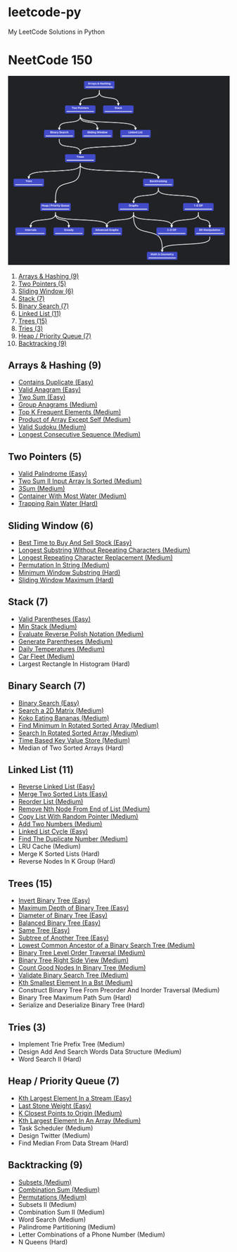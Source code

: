 # leetcode-py

My LeetCode Solutions in Python

# NeetCode 150

![NeetCode Roadmap](roadmap.png)

1. [Arrays & Hashing (9)](#arrays--hashing-9)
2. [Two Pointers (5)](#two-pointers-5)
3. [Sliding Window (6)](#sliding-window-6)
4. [Stack (7)](#stack-7)
5. [Binary Search (7)](#binary-search-7)
6. [Linked List (11)](#linked-list-11)
7. [Trees (15)](#trees-15)
8. [Tries (3)](#tries-3)
9. [Heap / Priority Queue (7)](#heap--priority-queue-7)
10. [Backtracking (9)](#backtracking-9)

## Arrays & Hashing (9)

* [Contains Duplicate (Easy)](0217-contains-duplicate)
* [Valid Anagram (Easy)](0242-valid-anagram)
* [Two Sum (Easy)](0001-two-sum)
* [Group Anagrams (Medium)](0049-group-anagrams)
* [Top K Frequent Elements (Medium)](0347-top-k-frequent-elements)
* [Product of Array Except Self (Medium)](0238-product-of-array-except-self)
* [Valid Sudoku (Medium)](0036-valid-sudoku)
* [Longest Consecutive Sequence (Medium)](0128-longest-consecutive-sequence)

## Two Pointers (5)

* [Valid Palindrome (Easy)](0125-valid-palindrome)
* [Two Sum II Input Array Is Sorted (Medium)](0167-two-sum-ii-input-array-is-sorted)
* [3Sum (Medium)](0015-3sum)
* [Container With Most Water (Medium)](0011-container-with-most-water)
* [Trapping Rain Water (Hard)](0042-trapping-rain-water)

## Sliding Window (6)

* [Best Time to Buy And Sell Stock (Easy)](0121-best-time-to-buy-and-sell-stock)
* [Longest Substring Without Repeating Characters (Medium)](0003-longest-substring-without-repeating-characters)
* [Longest Repeating Character Replacement (Medium)](0424-longest-repeating-character-replacement)
* [Permutation In String (Medium)](0567-permutation-in-string)
* [Minimum Window Substring (Hard)](0076-minimum-window-substring)
* [Sliding Window Maximum (Hard)](0239-sliding-window-maximum)

## Stack (7)

* [Valid Parentheses (Easy)](0020-valid-parentheses)
* [Min Stack (Medium)](0155-min-stack)
* [Evaluate Reverse Polish Notation (Medium)](0150-evaluate-reverse-polish-notation)
* [Generate Parentheses (Medium)](0022-generate-parentheses)
* [Daily Temperatures (Medium)](0739-daily-temperatures)
* [Car Fleet (Medium)](0883-car-fleet)
* Largest Rectangle In Histogram (Hard)

## Binary Search (7)

* [Binary Search (Easy)](0792-binary-search)
* [Search a 2D Matrix (Medium)](0074-search-a-2d-matrix)
* [Koko Eating Bananas (Medium)](0907-koko-eating-bananas)
* [Find Minimum In Rotated Sorted Array (Medium)](0153-find-minimum-in-rotated-sorted-array)
* [Search In Rotated Sorted Array (Medium)](0033-search-in-rotated-sorted-array)
* [Time Based Key Value Store (Medium)](1023-time-based-key-value-store)
* Median of Two Sorted Arrays (Hard)

## Linked List (11)

* [Reverse Linked List (Easy)](0206-reverse-linked-list)
* [Merge Two Sorted Lists (Easy)](0021-merge-two-sorted-lists)
* [Reorder List (Medium)](0143-reorder-list)
* [Remove Nth Node From End of List (Medium)](0019-remove-nth-node-from-end-of-list)
* [Copy List With Random Pointer (Medium)](0138-copy-list-with-random-pointer)
* [Add Two Numbers (Medium)](0002-add-two-numbers)
* [Linked List Cycle (Easy)](0141-linked-list-cycle)
* [Find The Duplicate Number (Medium)](0287-find-the-duplicate-number)
* LRU Cache (Medium)
* Merge K Sorted Lists (Hard)
* Reverse Nodes In K Group (Hard)

## Trees (15)

* [Invert Binary Tree (Easy)](0226-invert-binary-tree)
* [Maximum Depth of Binary Tree (Easy)](0104-maximum-depth-of-binary-tree)
* [Diameter of Binary Tree (Easy)](0543-diameter-of-binary-tree)
* [Balanced Binary Tree (Easy)](0110-balanced-binary-tree)
* [Same Tree (Easy)](0100-same-tree)
* [Subtree of Another Tree (Easy)](0572-subtree-of-another-tree)
* [Lowest Common Ancestor of a Binary Search Tree (Medium)](0235-lowest-common-ancestor-of-a-binary-search-tree)
* [Binary Tree Level Order Traversal (Medium)](0102-binary-tree-level-order-traversal)
* [Binary Tree Right Side View (Medium)](0199-binary-tree-right-side-view)
* [Count Good Nodes In Binary Tree (Medium)](1544-count-good-nodes-in-binary-tree)
* [Validate Binary Search Tree (Medium)](0098-validate-binary-search-tree)
* [Kth Smallest Element In a Bst (Medium)](0230-kth-smallest-element-in-a-bst)
* Construct Binary Tree From Preorder And Inorder Traversal (Medium)
* Binary Tree Maximum Path Sum (Hard)
* Serialize and Deserialize Binary Tree (Hard)

## Tries (3)

* Implement Trie Prefix Tree (Medium)
* Design Add And Search Words Data Structure (Medium)
* Word Search II (Hard)

## Heap / Priority Queue (7)

* [Kth Largest Element In a Stream (Easy)](0789-kth-largest-element-in-a-stream)
* [Last Stone Weight (Easy)](1127-last-stone-weight)
* [K Closest Points to Origin (Medium)](1014-k-closest-points-to-origin)
* [Kth Largest Element In An Array (Medium)](0215-kth-largest-element-in-an-array)
* Task Scheduler (Medium)
* Design Twitter (Medium)
* Find Median From Data Stream (Hard)

## Backtracking (9)

* [Subsets (Medium)](0078-subsets)
* [Combination Sum (Medium)](0039-combination-sum)
* [Permutations (Medium)](0046-permutations)
* Subsets II (Medium)
* Combination Sum II (Medium)
* Word Search (Medium)
* Palindrome Partitioning (Medium)
* Letter Combinations of a Phone Number (Medium)
* N Queens (Hard)
